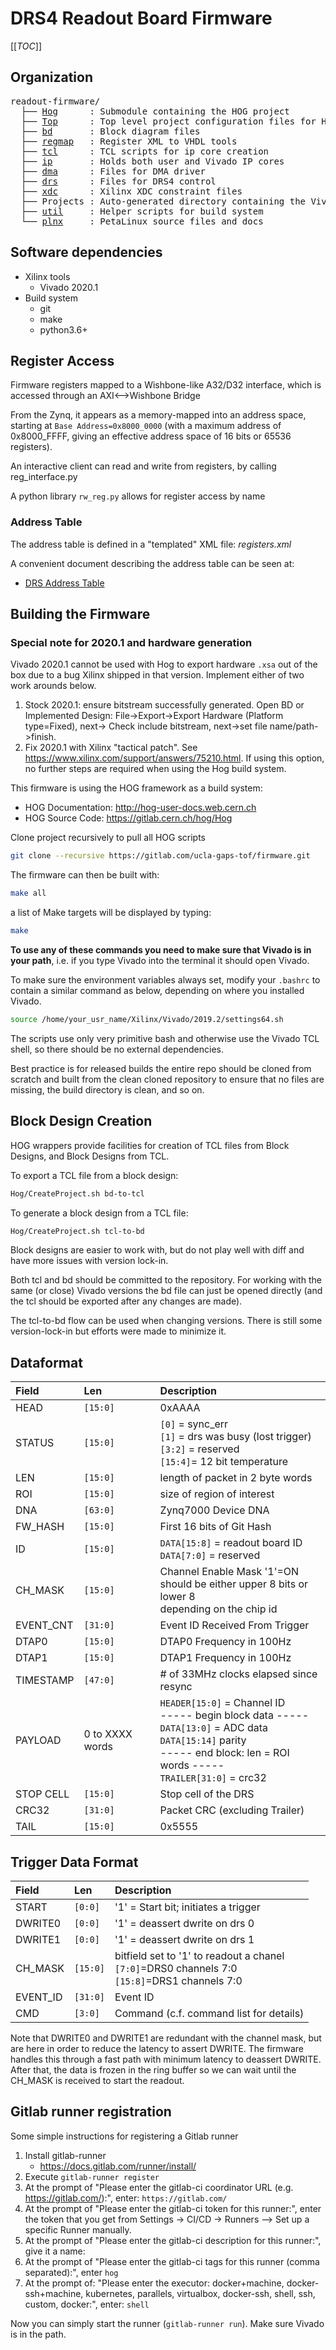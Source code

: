 # DRS4 Readout Board Firmware

[[_TOC_]]

## Organization

<pre>
readout-firmware/
  ├── <a href="https://gitlab.cern.ch/hog/Hog">Hog</a>      : Submodule containing the HOG project
  ├── <a href="./Top">Top</a>      : Top level project configuration files for HOG
  ├── <a href="./bd">bd</a>       : Block diagram files
  ├── <a href="./regmap">regmap</a>   : Register XML to VHDL tools
  ├── <a href="./tcl">tcl</a>      : TCL scripts for ip core creation
  ├── <a href="./ip">ip</a>       : Holds both user and Vivado IP cores
  ├── <a href="./dma">dma</a>      : Files for DMA driver
  ├── <a href="./drs">drs</a>      : Files for DRS4 control
  ├── <a href="./xdc">xdc</a>      : Xilinx XDC constraint files
  ├── Projects : Auto-generated directory containing the Vivado project
  ├── <a href="./util">util</a>     : Helper scripts for build system
  └── <a href="./plnx">plnx</a>     : PetaLinux source files and docs
</pre>

## Software dependencies

* Xilinx tools
  * Vivado 2020.1
* Build system
  * git
  * make
  * python3.6+

## Register Access

Firmware registers mapped to a Wishbone-like A32/D32 interface, which is
accessed through an AXI⟷Wishbone Bridge

From the Zynq, it appears as a memory-mapped into an address space,
starting at `Base Address=0x8000_0000` (with a maximum address of
0x8000\_FFFF, giving an effective address space of 16 bits or 65536
registers).

An interactive client can read and write from registers, by calling
reg\_interface.py

A python library `rw_reg.py` allows for register access by name

### Address Table

The address table is defined in a "templated" XML file: *registers.xml*

A convenient document describing the address table can be seen at:

* [DRS Address Table](regmap/address_table.org)

## Building the Firmware

### Special note for 2020.1 and hardware generation

Vivado 2020.1 cannot be used with Hog to export hardware `.xsa` out of the box due to a bug Xilinx shipped in that version. Implement either of two work arounds below.

 1. Stock 2020.1: ensure bitstream successfully generated. Open BD or Implemented Design: File->Export->Export Hardware (Platform type=Fixed), next-> Check include bitstream, next->set file name/path->finish.
 2. Fix 2020.1 with Xilinx "tactical patch". See <https://www.xilinx.com/support/answers/75210.html>. If using this option, no further steps are required when using the Hog build system.

This firmware is using the HOG framework as a build system:

* HOG Documentation: <http://hog-user-docs.web.cern.ch>
* HOG Source Code: <https://gitlab.cern.ch/hog/Hog>

Clone project recursively to pull all HOG scripts

```bash
git clone --recursive https://gitlab.com/ucla-gaps-tof/firmware.git
```

The firmware can then be built with:

```bash
make all
```

a list of Make targets will be displayed by typing:

```bash
make
```

**To use any of these commands you need to make sure that Vivado is in
your path**, i.e. if you type Vivado into the terminal it should open
Vivado.

To make sure the environment variables always set, modify your `.bashrc`
to contain a similar command as below, depending on where you installed
Vivado.

```bash
source /home/your_usr_name/Xilinx/Vivado/2019.2/settings64.sh
```

The scripts use only very primitive bash and otherwise use the Vivado
TCL shell, so there should be no external dependencies.

Best practice is for released builds the entire repo should be cloned
from scratch and built from the clean cloned repository to ensure that
no files are missing, the build directory is clean, and so on.

## Block Design Creation

HOG wrappers provide facilities for creation of TCL files from Block
Designs, and Block Designs from TCL.

To export a TCL file from a block design:

```bash
Hog/CreateProject.sh bd-to-tcl
```

To generate a block design from a TCL file:

```bash
Hog/CreateProject.sh tcl-to-bd
```

Block designs are easier to work with, but do not play well with diff
and have more issues with version lock-in.

Both tcl and bd should be committed to the repository. For working with
the same (or close) Vivado versions the bd file can just be opened
directly (and the tcl should be exported after any changes are made).

The tcl-to-bd flow can be used when changing versions. There is still
some version-lock-in but efforts were made to minimize it.

## Dataformat

  | Field      | Len             | Description                                                                                                                                                                                   |
  | :----      | :---------      | :-------------                                                                                                                                                                                |
  | HEAD       | `[15:0]`        | 0xAAAA                                                                                                                                                                                        |
  | STATUS     | `[15:0]`        | `[0]` = sync\_err <br> `[1]` = drs was busy (lost trigger) <br> `[3:2]` = reserved <br> `[15:4]`= 12 bit temperature                                                                          |
  | LEN        | `[15:0]`        | length of packet in 2 byte words                                                                                                                                                              |
  | ROI        | `[15:0]`        | size of region of interest                                                                                                                                                                    |
  | DNA        | `[63:0]`        | Zynq7000 Device DNA                                                                                                                                                                           |
  | FW\_HASH   | `[15:0]`        | First 16 bits of Git Hash                                                                                                                                                                     |
  | ID         | `[15:0]`        | `DATA[15:8]` = readout board ID <br> `DATA[7:0]` = reserved <br>                                                                                                                              |
  | CH\_MASK   | `[15:0]`        | Channel Enable Mask '1'=ON <br> should be either upper 8 bits or lower 8 <br> depending on the chip id                                                                                        |
  | EVENT\_CNT | `[31:0]`        | Event ID Received From Trigger                                                                                                                                                                |
  | DTAP0      | `[15:0]`        | DTAP0 Frequency in 100Hz                                                                                                                                                                      |
  | DTAP1      | `[15:0]`        | DTAP1 Frequency in 100Hz                                                                                                                                                                      |
  | TIMESTAMP  | `[47:0]`        | \# of 33MHz clocks elapsed since resync                                                                                                                                                       |
  | PAYLOAD    | 0 to XXXX words | `HEADER[15:0]` = Channel ID <br> ----- begin block data ----- <br> `DATA[13:0]` = ADC data <br> `DATA[15:14]` parity <br> ----- end block: len = ROI words ----- <br> `TRAILER[31:0]` = crc32 |
  | STOP CELL  | `[15:0]`        | Stop cell of the DRS                                                                                                                                                                          |
  | CRC32      | `[31:0]`        | Packet CRC (excluding Trailer)                                                                                                                                                                |
  | TAIL       | `[15:0]`        | 0x5555                                                                                                                                                                                        |

## Trigger Data Format

  | Field     | Len       | Description                                                                                            |
  | :-------- | :-------- | :-------------                                                                                         |
  | START     | `[0:0]`   | '1' = Start bit; initiates a trigger                                                                   |
  | DWRITE0   | `[0:0]`   | '1' = deassert dwrite on drs 0                                                                         |
  | DWRITE1   | `[0:0]`   | '1' = deassert dwrite on drs 1                                                                         |
  | CH\_MASK  | `[15:0]`  | bitfield set to '1' to readout a chanel <br> `[7:0]`=DRS0 channels 7:0 <br> `[15:8]`=DRS1 channels 7:0 |
  | EVENT\_ID | `[31:0]`  | Event ID                                                                                               |
  | CMD       | `[3:0]`   | Command (c.f. command list for details)                                                                |
  
  Note that DWRITE0 and DWRITE1 are redundant with the channel mask, but are here in order to reduce
  the latency to assert DWRITE. The firmware handles this through a fast path with minimum latency
  to deassert DWRITE. After that, the data is frozen in the ring buffer so we can wait until the CH\_MASK 
  is received to start the readout. 

## Gitlab runner registration

Some simple instructions for registering a Gitlab runner

1. Install gitlab-runner
   * <https://docs.gitlab.com/runner/install/>
2. Execute `gitlab-runner register`
3. At the prompt of "Please enter the gitlab-ci coordinator URL (e.g.
    <https://gitlab.com/>):", enter: `https://gitlab.com/`
4. At the prompt of "Please enter the gitlab-ci token for this
    runner:", enter the token that you get from Settings -&gt; CI/CD
    -&gt; Runners --&gt; Set up a specific Runner manually.
5. At the prompt of "Please enter the gitlab-ci description for this
    runner:", give it a name:
6. At the prompt of "Please enter the gitlab-ci tags for this runner
    (comma separated):", enter `hog`
7. At the prompt of: "Please enter the executor: docker+machine,
    docker-ssh+machine, kubernetes, parallels, virtualbox, docker-ssh,
    shell, ssh, custom, docker:", enter: `shell`

Now you can simply start the runner (`gitlab-runner run`). Make sure
Vivado is in the path.
